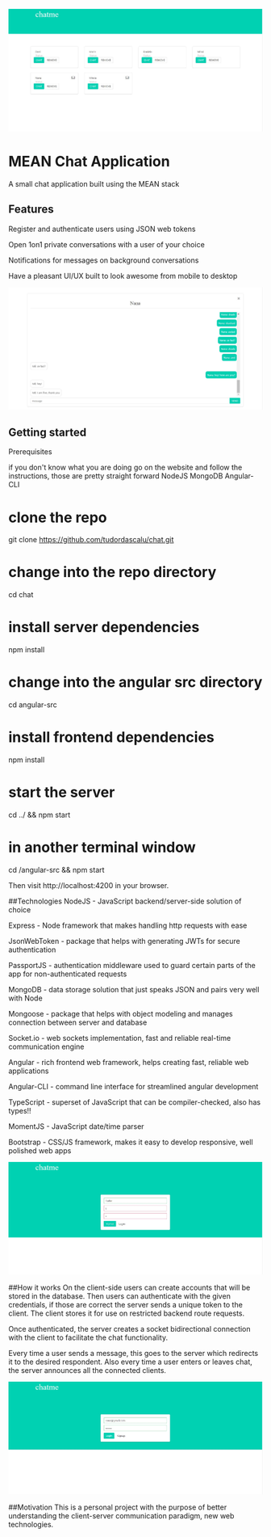 ![Screenshot](chat-pictures/all-users.jpeg)
# MEAN Chat Application
A small chat application built using the MEAN stack


## Features

Register and authenticate users using JSON web tokens

Open 1on1 private conversations with a user of your choice

Notifications for messages on background conversations

Have a pleasant UI/UX built to look awesome from mobile to desktop

![Screenshot](chat-pictures/chat-room.jpeg)

## Getting started
Prerequisites

if you don't know what you are doing go on the website and follow the instructions, those are pretty straight forward
NodeJS
MongoDB
Angular-CLI
# clone the repo
git clone https://github.com/tudordascalu/chat.git

# change into the repo directory
cd chat

# install server dependencies
npm install

# change into the angular src directory
cd angular-src

# install frontend dependencies
npm install

# start the server
cd ../ && npm start

# in another terminal window
cd <App folder>/angular-src && npm start

Then visit http://localhost:4200 in your browser.

##Technologies
NodeJS - JavaScript backend/server-side solution of choice

Express - Node framework that makes handling http requests with ease

JsonWebToken - package that helps with generating JWTs for secure authentication

PassportJS - authentication middleware used to guard certain parts of the app for non-authenticated requests

MongoDB - data storage solution that just speaks JSON and pairs very well with Node

Mongoose - package that helps with object modeling and manages connection between server and database

Socket.io - web sockets implementation, fast and reliable real-time communication engine

Angular - rich frontend web framework, helps creating fast, reliable web applications

Angular-CLI - command line interface for streamlined angular development

TypeScript - superset of JavaScript that can be compiler-checked, also has types!!

MomentJS - JavaScript date/time parser

Bootstrap - CSS/JS framework, makes it easy to develop responsive, well polished web apps

![Screenshot](chat-pictures/signup.jpeg)

##How it works
On the client-side users can create accounts that will be stored in the database. Then users can authenticate with the given credentials, if those are correct the server sends a unique token to the client. The client stores it for use on restricted backend route requests.

Once authenticated, the server creates a socket bidirectional connection with the client to facilitate the chat functionality.

Every time a user sends a message, this goes to the server which redirects it to the desired respondent. Also every time a user enters or leaves chat, the server announces all the connected clients.

![Screenshot](chat-pictures/login.jpeg)

##Motivation
This is a personal project with the purpose of better understanding the client-server communication paradigm, new web technologies.
